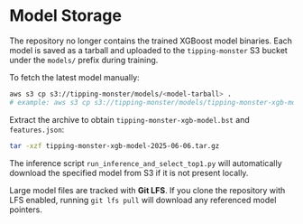 # Model Storage

The repository no longer contains the trained XGBoost model binaries. Each model
is saved as a tarball and uploaded to the `tipping-monster` S3 bucket under the
`models/` prefix during training.

To fetch the latest model manually:

```bash
aws s3 cp s3://tipping-monster/models/<model-tarball> .
# example: aws s3 cp s3://tipping-monster/models/tipping-monster-xgb-model-2025-06-06.tar.gz .
```

Extract the archive to obtain `tipping-monster-xgb-model.bst` and
`features.json`:

```bash
tar -xzf tipping-monster-xgb-model-2025-06-06.tar.gz
```

The inference script `run_inference_and_select_top1.py` will automatically
download the specified model from S3 if it is not present locally.

Large model files are tracked with **Git LFS**. If you clone the repository with
LFS enabled, running `git lfs pull` will download any referenced model pointers.

